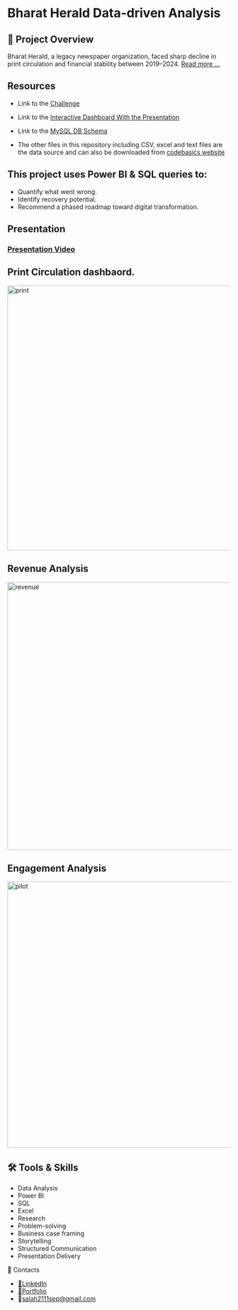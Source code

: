 # Bharat Herald Data-driven Analysis

 ## 📌 Project Overview

Bharat Herald, a legacy newspaper organization, faced sharp decline in print circulation and financial stability between 2019–2024. 
<a href="https://github.com/Salah-Adam/Bharat-Herald---Data-Driven-Analysis/blob/main/Media_Problem%20Statement.pdf">Read more ...</a>

## Resources
- Link to the <a href="https://codebasics.io/challenges/codebasics-resume-project-challenge/21">Challenge</a>
- Link to the <a href="https://github.com/Salah-Adam/Bharat-Herald---Data-Driven-Analysis/blob/main/Insights/Bharat%20Herald%20-%20newspaper.pbix">Interactive Dashboard With the Presentation</a>
- Link to the <a href="https://github.com/Salah-Adam/Bharat-Herald---Data-Driven-Analysis/blob/main/MySQL/the%20DB%20used%20.sql">MySQL DB Schema</a>

- The other files in this repository including CSV, excel and text files are the data source and can also be downloaded from <a href="https://codebasics.io/challenges/codebasics-resume-project-challenge/21">codebasics website</a> 

## This project uses Power BI & SQL queries to:
- Quantify what went wrong.
- Identify recovery potential.
- Recommend a phased roadmap toward digital transformation.

## Presentation
### <a href="https://youtu.be/2hkA8bmAs9g?si=tghkmTlAHEHaMWcr">Presentation Video</a> 

 
## Print Circulation dashbaord.
<img width="1156" height="596" alt="print" src="https://github.com/user-attachments/assets/aeb9b10b-0b54-4322-a4b1-bdf50b906d0e" />

## Revenue Analysis
<img width="1153" height="603" alt="revenue" src="https://github.com/user-attachments/assets/8fa958b8-86a9-4a28-aace-7394d19de7b1" />

 ## Engagement Analysis
<img width="1156" height="600" alt="pilot" src="https://github.com/user-attachments/assets/2ad5653a-81fd-4d1f-b034-b0a3f3f3f80e" />


## 🛠 Tools & Skills
- Data Analysis
- Power BI
- SQL
- Excel
- Research
- Problem-solving
- Business case framing
- Storytelling
- Structured Communication
- Presentation Delivery

🔗 Contacts

- <a href="https://www.linkedin.com/in/salah-adan-b99023248?lipi=urn%3Ali%3Apage%3Ad_flagship3_profile_view_base_contact_details%3BFYLCMxBdTTeW8o81rgCHsw%3D%3D">🔗LinkedIn</a>
- <a href="https://salah-analytics.netlify.app/">🔗Portfolio</a>
- 📧salah2111sep@gmail.com







